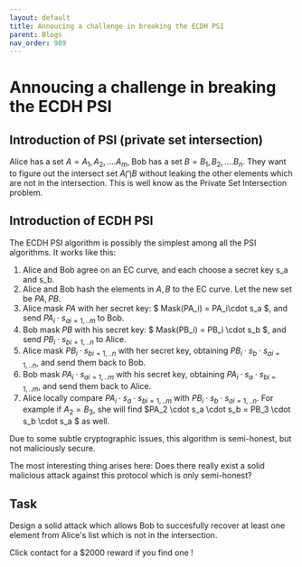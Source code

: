 ```yaml
---
layout: default
title: Annoucing a challenge in breaking the ECDH PSI
parent: Blogs
nav_order: 989
---
```


# Annoucing a challenge in breaking the ECDH PSI


## Introduction of PSI (private set intersection)

Alice has a set $A={A_1, A_2, .... A_m}$, Bob has a set $B={B_1, B_2, .... B_n}$. 
They want to figure out the intersect set $A \bigcap B$ without leaking the other elements which are not in the intersection. 
This is well know as the Private Set Intersection problem.

## Introduction of ECDH PSI

The ECDH PSI algorithm is possibly the simplest among all the PSI algorithms. It works like this:

1. Alice and Bob agree on an EC curve, and each choose a secret key s_a and s_b.
2. Alice  and Bob hash the elements in $A,B$ to the EC curve. Let the new set be $PA,PB$.
3. Alice mask $PA$ with her secret key: $ Mask(PA_i) = PA_i\cdot s_a $, and send ${PA_i\cdot s_a}_{i=1,..m}$ to Bob.
4. Bob mask $PB$ with his secret key: $ Mask(PB_i) = PB_i \cdot s_b $, and send ${PB_i \cdot s_b}_{i=1,..n}$ to Alice.
5. Alice mask ${PB_i \cdot s_b}_{i=1,..n}$ with her secret key, obtaining ${PB_i \cdot s_b \cdot s_a}_{i=1,..n}$, and send them back to Bob.
6. Bob mask ${PA_i \cdot s_a}_{i=1,..m}$ with his secret key, obtaining ${PA_i \cdot s_a \cdot s_b}_{i=1,..m}$, and send them back to Alice.
7. Alice locally compare ${PA_i \cdot s_a \cdot s_b}_{i=1,..m}$ with ${PB_i \cdot s_b \cdot s_a}_{i=1,..n}$. For example if $A_2 = B_3$, she will find
$PA_2 \cdot s_a \cdot s_b = PB_3 \cdot s_b \cdot s_a $ as well.



Due to some subtle cryptographic issues, this algorithm is semi-honest, but not maliciously secure. 

The most interesting thing arises here: Does there really exist a solid malicious attack against this protocol which is only semi-honest?



## Task

Design a solid attack which allows Bob to succesfully recover at least one element from 
Alice's list which is not in the intersection.

Click contact for a $2000 reward if you find one !
